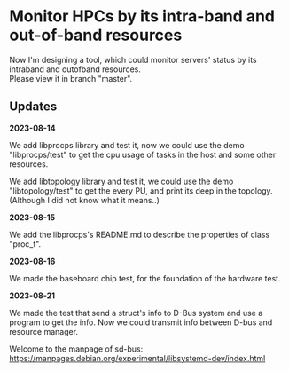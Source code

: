 # Monitor HPCs by its intra-band and out-of-band resources

Now I'm designing a tool, which could monitor servers' status by its intraband and outofband resources.     
Please view it in branch "master".

## Updates

**2023-08-14**

We add libprocps library and test it, now we could use the demo "libprocps/test" to get the cpu usage of tasks in the host and some other resources.

We add libtopology library and test it, we could use the demo "libtopology/test" to get the every PU, and print its deep in the topology. (Although I did not know what it means..)

**2023-08-15**

We add the libprocps's README.md to describe the properties of class "proc_t".

**2023-08-16**

We made the baseboard chip test, for the foundation of the hardware test.

**2023-08-21**

We made the test that send a struct's info to D-Bus system and use a program to get the info.  Now we could transmit info between D-bus and resource manager.

Welcome to the manpage of sd-bus: https://manpages.debian.org/experimental/libsystemd-dev/index.html
